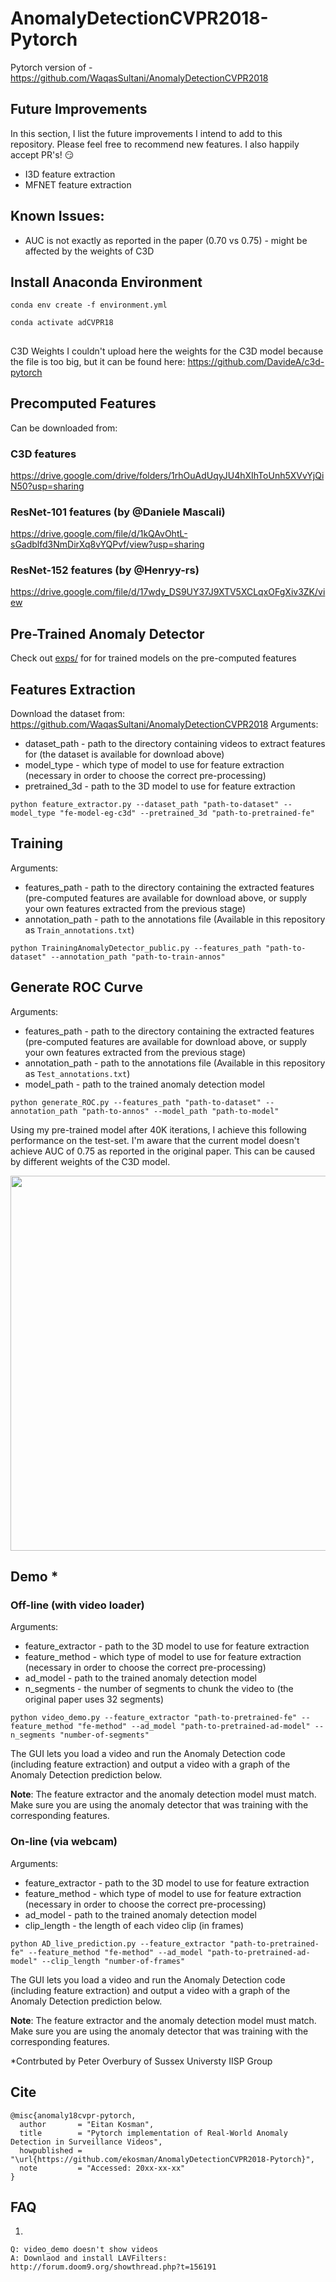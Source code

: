 # AnomalyDetectionCVPR2018-Pytorch
Pytorch version of - https://github.com/WaqasSultani/AnomalyDetectionCVPR2018

## Future Improvements
In this section, I list the future improvements I intend to add to this repository. Please feel free to recommend new features. I also happily accept PR's! :smirk:

* I3D feature extraction
* MFNET feature extraction

## Known Issues:

* AUC is not exactly as reported in the paper (0.70 vs 0.75) - might be affected by the weights of C3D

## Install Anaconda Environment
```conda env create -f environment.yml```


```conda activate adCVPR18```

## 
C3D Weights
I couldn't upload here the weights for the C3D model because the file is too big, but it can be found here:
https://github.com/DavideA/c3d-pytorch

## Precomputed Features
Can be downloaded from:

### C3D features
https://drive.google.com/drive/folders/1rhOuAdUqyJU4hXIhToUnh5XVvYjQiN50?usp=sharing

### ResNet-101 features (by @Daniele Mascali)
https://drive.google.com/file/d/1kQAvOhtL-sGadblfd3NmDirXq8vYQPvf/view?usp=sharing

### ResNet-152 features (by @Henryy-rs)
https://drive.google.com/file/d/17wdy_DS9UY37J9XTV5XCLqxOFgXiv3ZK/view

## Pre-Trained Anomaly Detector
Check out <a href="exps/">exps/</a> for for trained models on the pre-computed features

## Features Extraction
Download the dataset from: https://github.com/WaqasSultani/AnomalyDetectionCVPR2018
Arguments:
* dataset_path - path to the directory containing videos to extract features for (the dataset is available for download above)
* model_type - which type of model to use for feature extraction (necessary in order to choose the correct pre-processing)
* pretrained_3d - path to the 3D model to use for feature extraction

```python feature_extractor.py --dataset_path "path-to-dataset" --model_type "fe-model-eg-c3d" --pretrained_3d "path-to-pretrained-fe"```

## Training
Arguments:
* features_path - path to the directory containing the extracted features (pre-computed features are available for download above, or supply your own features extracted from the previous stage)
* annotation_path - path to the annotations file (Available in this repository as `Train_annotations.txt`)

```python TrainingAnomalyDetector_public.py --features_path "path-to-dataset" --annotation_path "path-to-train-annos"```

## Generate ROC Curve
Arguments:
* features_path - path to the directory containing the extracted features (pre-computed features are available for download above, or supply your own features extracted from the previous stage)
* annotation_path - path to the annotations file (Available in this repository as `Test_annotations.txt`)
* model_path - path to the trained anomaly detection model

```python generate_ROC.py --features_path "path-to-dataset" --annotation_path "path-to-annos" --model_path "path-to-model"```

Using my pre-trained model after 40K iterations, I achieve this following performance on the test-set. I'm aware that the current model doesn't achieve AUC of 0.75 as reported in the original paper. This can be caused by different weights of the C3D model.

<img src=graphs/roc_auc.png width="600"/>

## Demo *

### Off-line (with video loader)
Arguments:
* feature_extractor - path to the 3D model to use for feature extraction
* feature_method - which type of model to use for feature extraction (necessary in order to choose the correct pre-processing)
* ad_model - path to the trained anomaly detection model
* n_segments - the number of segments to chunk the video to (the original paper uses 32 segments)

```python video_demo.py --feature_extractor "path-to-pretrained-fe" --feature_method "fe-method" --ad_model "path-to-pretrained-ad-model" --n_segments "number-of-segments"```

The GUI lets you load a video and run the Anomaly Detection code (including feature extraction) and output a video with a graph of the Anomaly Detection prediction below.

**Note**: The feature extractor and the anomaly detection model must match. Make sure you are using the anomaly detector that was training with the corresponding features.

### On-line (via webcam)
Arguments:
* feature_extractor - path to the 3D model to use for feature extraction
* feature_method - which type of model to use for feature extraction (necessary in order to choose the correct pre-processing)
* ad_model - path to the trained anomaly detection model
* clip_length - the length of each video clip (in frames)

```python AD_live_prediction.py --feature_extractor "path-to-pretrained-fe" --feature_method "fe-method" --ad_model "path-to-pretrained-ad-model" --clip_length "number-of-frames"```

The GUI lets you load a video and run the Anomaly Detection code (including feature extraction) and output a video with a graph of the Anomaly Detection prediction below.

**Note**: The feature extractor and the anomaly detection model must match. Make sure you are using the anomaly detector that was training with the corresponding features.

*Contrbuted by Peter Overbury of Sussex Universty IISP Group

## Cite
```
@misc{anomaly18cvpr-pytorch,
  author       = "Eitan Kosman",
  title        = "Pytorch implementation of Real-World Anomaly Detection in Surveillance Videos",
  howpublished = "\url{https://github.com/ekosman/AnomalyDetectionCVPR2018-Pytorch}",
  note         = "Accessed: 20xx-xx-xx"
}
```

## FAQ
1. 
```
Q: video_demo doesn't show videos
A: Downlaod and install LAVFilters: http://forum.doom9.org/showthread.php?t=156191
```

